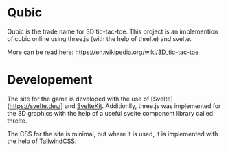 # Qubic

Qubic is the trade name for 3D tic-tac-toe. This project is an implemention of cubic online using three.js (with the help of threlte) and svelte.

More can be read here: https://en.wikipedia.org/wiki/3D_tic-tac-toe

# Developement

The site for the game is developed with the use of [Svelte](https://svelte.dev/] and [SvelteKit](https://kit.svelte.dev/). Additionlly, three.js was implemented for the 3D graphics with the help of a useful svelte component library called threlte.

The CSS for the site is minimal, but where it is used, it is implemented with the help of [TailwindCSS](https://tailwindcss.com/).
